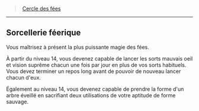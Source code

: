 ﻿---
!GenericItem
Name: Sorcellerie féerique
Id: druid_fairies_hd.md#sorcellerie-féerique
ParentLink: druid_fairies_hd.md#cercle-des-fées
ParentName: Cercle des fées
NameLevel: 2
Attributes: {}
AttributesDictionary: >+
  {}

---
> [Cercle des fées](hd_druid_fairies.md)

---

## Sorcellerie féerique

Vous maîtrisez à présent la plus puissante magie des fées.

À partir du niveau 14, vous devenez capable de lancer les sorts mauvais oeil et vision suprême chacun une fois par jour en plus de vos sorts habituels. Vous devez terminer un repos long avant de pouvoir de nouveau lancer chacun d'eux.

Également au niveau 14, vous devenez capable de prendre la forme d'un arbre éveillé en sacrifiant deux utilisations de votre aptitude de forme sauvage.

